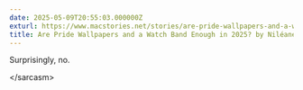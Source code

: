 ```yaml
---
date: 2025-05-09T20:55:03.000000Z
exturl: https://www.macstories.net/stories/are-pride-wallpapers-and-a-watch-band-enough-in-2025/
title: Are Pride Wallpapers and a Watch Band Enough in 2025? by Niléane
---
```


Surprisingly, no.

\</sarcasm>